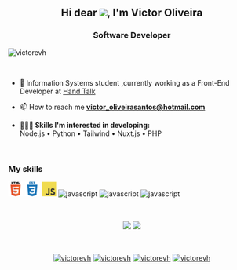 <h2 align="center">Hi dear <img src="https://raw.githubusercontent.com/kaueMarques/kaueMarques/master/hi.gif" width="30px">, I'm Victor Oliveira</h2>
<h3 align="center">Software Developer</h3>
<p align="left"> <img src="https://komarev.com/ghpvc/?username=victorevh" alt="victorevh" /> </p>

<br>

- 🔭 Information Systems student ,currently working as a Front-End Developer at [Hand Talk](https://handtalk.me)


- 📫 How to reach me **victor_oliveirasantos@hotmail.com**

- 👩🏽‍💻<b> Skills I'm interested in developing:</b><br>
  Node.js • Python • Tailwind • Nuxt.js • PHP


<br>

<h3>My skills</h3>

<div align="left">
<img src="https://raw.githubusercontent.com/devicons/devicon/master/icons/html5/html5-original-wordmark.svg" alt="html5"  width="30" height="30"/>
<img src="https://raw.githubusercontent.com/devicons/devicon/master/icons/css3/css3-plain-wordmark.svg" alt="css3"  width="30" height="30"/>
<img src="https://raw.githubusercontent.com/devicons/devicon/master/icons/javascript/javascript-original.svg" alt="javascript" width="30" height="30"/>
<img src="https://cdn.jsdelivr.net/gh/devicons/devicon/icons/react/react-original-wordmark.svg" alt="javascript" width="30" height="30"/>
<img src="https://cdn.jsdelivr.net/gh/devicons/devicon/icons/typescript/typescript-original.svg" alt="javascript" width="30" height="30"/>
<img src="https://cdn.jsdelivr.net/gh/devicons/devicon/icons/git/git-original.svg" alt="javascript" width="30" height="30"/>
</div>
<br>



  <br>

  
<p align="center">
  <a href="https://github.com/victorevh" style="text-decoration:none">
    <img height="160em" src="https://github-readme-stats.vercel.app/api?username=victorevh&show_icons=true&theme=midnight-purple"/></a>
  <a href="https://github.com/victorevh" style="text-decoration:none">
    <img height="160em" src="https://github-readme-stats.vercel.app/api/top-langs/?username=victorevh&layout=compact&langs_count=16&theme=midnight-purple"/></a>
</p>

<br>

<p align="center">
<a href="https://twitter.com/victorevh" target="blank"><img align="center" src="https://cdn.jsdelivr.net/gh/devicons/devicon/icons/twitter/twitter-original.svg" alt="victorevh" height="20" width="20" /></a>
<a href="https://linkedin.com/in/victor-oliveira-santos-b10bb81ab" target="blank"><img align="center" src="https://cdn.jsdelivr.net/gh/devicons/devicon/icons/linkedin/linkedin-original.svg" alt="victorevh" height="20" width="20" /></a>
<a href="https://fb.com/victor.oliveirasantos" target="blank"><img align="center" src="https://cdn.jsdelivr.net/gh/devicons/devicon/icons/facebook/facebook-original.svg" alt="victorevh" height="20" width="20" /></a>
<a href="https://instagram.com/victorevh" target="blank"><img align="center" src="https://cdn.jsdelivr.net/npm/simple-icons@3.0.1/icons/instagram.svg" alt="victorevh" height="20" width="20" /></a>
</p>
